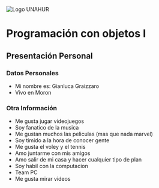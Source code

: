 ![Logo UNAHUR](./UNAHUR.png)

# Programación con objetos I
## Presentación Personal

### Datos Personales
- Mi nombre es: Gianluca Graizzaro
- Vivo en Moron


### Otra Información
- Me gusta jugar videojuegos
- Soy fanatico de la musica
- Me gustan muchos las peliculas (mas que nada marvel)
- Soy timido a la hora de conocer gente
- Me gusta el voley y el tennis
- Amo juntarme con mis amigos
- Amo salir de mi casa y hacer cualquier tipo de plan
- Soy habil con la computacion
- Team PC
- Me gusta mirar videos

